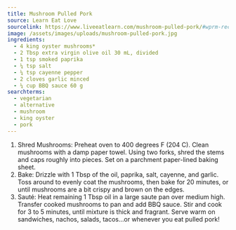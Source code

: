 ```yaml
---
title: Mushroom Pulled Pork
source: Learn Eat Love
sourcelink: https://www.liveeatlearn.com/mushroom-pulled-pork/#wprm-recipe-container-16230
image: /assets/images/uploads/mushroom-pulled-pork.jpg
ingredients:
  - 4 king oyster mushrooms*
  - 2 Tbsp extra virgin olive oil 30 mL, divided
  - 1 tsp smoked paprika
  - ¼ tsp salt
  - ¼ tsp cayenne pepper
  - 2 cloves garlic minced
  - ¼ cup BBQ sauce 60 g
searchterms:
  - vegetarian
  - alternative
  - mushroom
  - king oyster
  - pork
---
```


1. Shred Mushrooms: Preheat oven to 400 degrees F (204 C). Clean mushrooms with a damp paper towel. Using two forks, shred the stems and caps roughly into pieces. Set on a parchment paper-lined baking sheet.
2. Bake: Drizzle with 1 Tbsp of the oil, paprika, salt, cayenne, and garlic. Toss around to evenly coat the mushrooms, then bake for 20 minutes, or until mushrooms are a bit crispy and brown on the edges.
3. Sauté: Heat remaining 1 Tbsp oil in a large saute pan over medium high. Transfer cooked mushrooms to pan and add BBQ sauce. Stir and cook for 3 to 5 minutes, until mixture is thick and fragrant. Serve warm on sandwiches, nachos, salads, tacos…or whenever you eat pulled pork!
